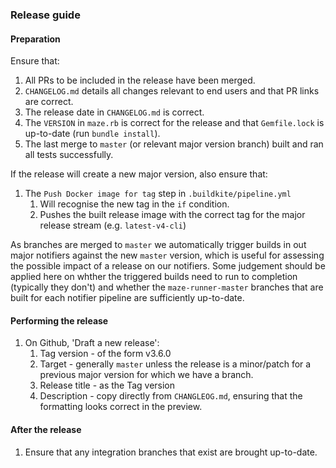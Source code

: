 ### Release guide

#### Preparation

Ensure that:
1. All PRs to be included in the release have been merged.
1. `CHANGELOG.md` details all changes relevant to end users and that PR links are correct.
1. The release date in `CHANGELOG.md` is correct.
1. The `VERSION` in `maze.rb` is correct for the release and that `Gemfile.lock` is up-to-date (run `bundle install`).
1. The last merge to `master` (or relevant major version branch) built and ran all tests successfully.

If the release will create a new major version, also ensure that:
1. The `Push Docker image for tag` step in `.buildkite/pipeline.yml`
   1. Will recognise the new tag in the `if` condition.
   1. Pushes the built release image with the correct tag for the major release stream (e.g. `latest-v4-cli`)

As branches are merged to `master` we automatically trigger builds in out major notifiers against the new `master` 
version, which is useful for assessing the possible impact of a release on our notifiers.  Some judgement should be 
applied here on whther the triggered builds need to run to completion (typically they don't) and whether the 
`maze-runner-master` branches that are built for each notifier pipeline are sufficiently up-to-date.

#### Performing the release

1. On Github, 'Draft a new release':
   1. Tag version - of the form v3.6.0
   1. Target - generally `master` unless the release is a minor/patch for a previous major version for which we have a branch.
   1. Release title - as the Tag version
   1. Description - copy directly from `CHANGLEOG.md`, ensuring that the formatting looks correct in the preview.

#### After the release

1. Ensure that any integration branches that exist are brought up-to-date.
